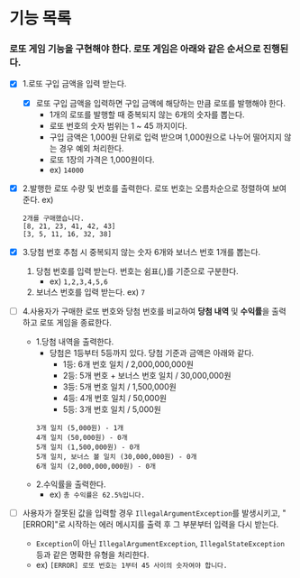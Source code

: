 # 기능 목록

### 로또 게임 기능을 구현해야 한다. 로또 게임은 아래와 같은 순서으로 진행된다.

- [x] 1.로또 구입 금액을 입력 받는다. 
    - [x] 로또 구입 금액을 입력하면 구입 금액에 해당하는 만큼 로또를 발행해야 한다.
        - 1개의 로또를 발행할 때 중복되지 않는 6개의 숫자를 뽑는다.
        - 로또 번호의 숫자 범위는 1 ~ 45 까지이다.
        - 구입 금액은 1,000원 단위로 입력 받으며 1,000원으로 나누어 떨어지지 않는 경우 예외 처리한다.
        - 로또 1장의 가격은 1,000원이다.
        - ex) `14000`


- [x] 2.발행한 로또 수량 및 번호를 출력한다. 로또 번호는 오름차순으로 정렬하여 보여준다. ex)
     ```
     2개를 구매했습니다.
     [8, 21, 23, 41, 42, 43]
     [3, 5, 11, 16, 32, 38]
     ```


- [x] 3.당첨 번호 추첨 시 중복되지 않는 숫자 6개와 보너스 번호 1개를 뽑는다.
    1. 당첨 번호를 입력 받는다. 번호는 쉼표(,)를 기준으로 구분한다.
        - ex) `1,2,3,4,5,6`
    2. 보너스 번호를 입력 받는다. ex) `7`


- [ ] 4.사용자가 구매한 로또 번호와 당첨 번호를 비교하여 **당첨 내역** 및 **수익률**을 출력하고 로또 게임을 종료한다.
    - 1.당첨 내역을 출력한다.
        - 당첨은 1등부터 5등까지 있다. 당첨 기준과 금액은 아래와 같다.
          - 1등: 6개 번호 일치 / 2,000,000,000원
          - 2등: 5개 번호 + 보너스 번호 일치 / 30,000,000원
          - 3등: 5개 번호 일치 / 1,500,000원
          - 4등: 4개 번호 일치 / 50,000원
          - 5등: 3개 번호 일치 / 5,000원
        ```
        3개 일치 (5,000원) - 1개
        4개 일치 (50,000원) - 0개
        5개 일치 (1,500,000원) - 0개
        5개 일치, 보너스 볼 일치 (30,000,000원) - 0개
        6개 일치 (2,000,000,000원) - 0개   
        ```
    - 2.수익률을 출력한다.
        - ex) `총 수익률은 62.5%입니다.`


- [ ] 사용자가 잘못된 값을 입력할 경우 `IllegalArgumentException`를 발생시키고, "[ERROR]"로 시작하는 에러 메시지를 출력 후 그 부분부터 입력을 다시 받는다.
    - `Exception`이 아닌 `IllegalArgumentException`, `IllegalStateException` 등과 같은 명확한 유형을 처리한다.
    - ex) `[ERROR] 로또 번호는 1부터 45 사이의 숫자여야 합니다.`
